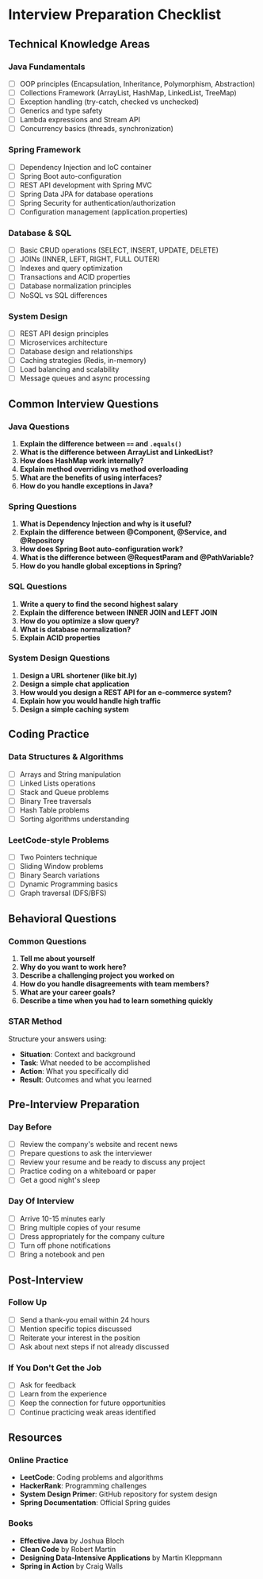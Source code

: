 # Interview Preparation Checklist

## Technical Knowledge Areas

### Java Fundamentals
- [ ] OOP principles (Encapsulation, Inheritance, Polymorphism, Abstraction)
- [ ] Collections Framework (ArrayList, HashMap, LinkedList, TreeMap)
- [ ] Exception handling (try-catch, checked vs unchecked)
- [ ] Generics and type safety
- [ ] Lambda expressions and Stream API
- [ ] Concurrency basics (threads, synchronization)

### Spring Framework
- [ ] Dependency Injection and IoC container
- [ ] Spring Boot auto-configuration
- [ ] REST API development with Spring MVC
- [ ] Spring Data JPA for database operations
- [ ] Spring Security for authentication/authorization
- [ ] Configuration management (application.properties)

### Database & SQL
- [ ] Basic CRUD operations (SELECT, INSERT, UPDATE, DELETE)
- [ ] JOINs (INNER, LEFT, RIGHT, FULL OUTER)
- [ ] Indexes and query optimization
- [ ] Transactions and ACID properties
- [ ] Database normalization principles
- [ ] NoSQL vs SQL differences

### System Design
- [ ] REST API design principles
- [ ] Microservices architecture
- [ ] Database design and relationships
- [ ] Caching strategies (Redis, in-memory)
- [ ] Load balancing and scalability
- [ ] Message queues and async processing

## Common Interview Questions

### Java Questions
1. **Explain the difference between `==` and `.equals()`**
2. **What is the difference between ArrayList and LinkedList?**
3. **How does HashMap work internally?**
4. **Explain method overriding vs method overloading**
5. **What are the benefits of using interfaces?**
6. **How do you handle exceptions in Java?**

### Spring Questions
1. **What is Dependency Injection and why is it useful?**
2. **Explain the difference between @Component, @Service, and @Repository**
3. **How does Spring Boot auto-configuration work?**
4. **What is the difference between @RequestParam and @PathVariable?**
5. **How do you handle global exceptions in Spring?**

### SQL Questions
1. **Write a query to find the second highest salary**
2. **Explain the difference between INNER JOIN and LEFT JOIN**
3. **How do you optimize a slow query?**
4. **What is database normalization?**
5. **Explain ACID properties**

### System Design Questions
1. **Design a URL shortener (like bit.ly)**
2. **Design a simple chat application**
3. **How would you design a REST API for an e-commerce system?**
4. **Explain how you would handle high traffic**
5. **Design a simple caching system**

## Coding Practice

### Data Structures & Algorithms
- [ ] Arrays and String manipulation
- [ ] Linked Lists operations
- [ ] Stack and Queue problems
- [ ] Binary Tree traversals
- [ ] Hash Table problems
- [ ] Sorting algorithms understanding

### LeetCode-style Problems
- [ ] Two Pointers technique
- [ ] Sliding Window problems
- [ ] Binary Search variations
- [ ] Dynamic Programming basics
- [ ] Graph traversal (DFS/BFS)

## Behavioral Questions

### Common Questions
1. **Tell me about yourself**
2. **Why do you want to work here?**
3. **Describe a challenging project you worked on**
4. **How do you handle disagreements with team members?**
5. **What are your career goals?**
6. **Describe a time when you had to learn something quickly**

### STAR Method
Structure your answers using:
- **Situation**: Context and background
- **Task**: What needed to be accomplished
- **Action**: What you specifically did
- **Result**: Outcomes and what you learned

## Pre-Interview Preparation

### Day Before
- [ ] Review the company's website and recent news
- [ ] Prepare questions to ask the interviewer
- [ ] Review your resume and be ready to discuss any project
- [ ] Practice coding on a whiteboard or paper
- [ ] Get a good night's sleep

### Day Of Interview
- [ ] Arrive 10-15 minutes early
- [ ] Bring multiple copies of your resume
- [ ] Dress appropriately for the company culture
- [ ] Turn off phone notifications
- [ ] Bring a notebook and pen

## Post-Interview

### Follow Up
- [ ] Send a thank-you email within 24 hours
- [ ] Mention specific topics discussed
- [ ] Reiterate your interest in the position
- [ ] Ask about next steps if not already discussed

### If You Don't Get the Job
- [ ] Ask for feedback
- [ ] Learn from the experience
- [ ] Keep the connection for future opportunities
- [ ] Continue practicing weak areas identified

## Resources

### Online Practice
- **LeetCode**: Coding problems and algorithms
- **HackerRank**: Programming challenges
- **System Design Primer**: GitHub repository for system design
- **Spring Documentation**: Official Spring guides

### Books
- **Effective Java** by Joshua Bloch
- **Clean Code** by Robert Martin
- **Designing Data-Intensive Applications** by Martin Kleppmann
- **Spring in Action** by Craig Walls